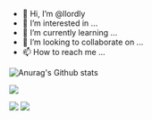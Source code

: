 - 👋 Hi, I’m @llordly
- 👀 I’m interested in ...
- 🌱 I’m currently learning ...
- 💞️ I’m looking to collaborate on ...
- 📫 How to reach me ...

![Anurag's Github stats](https://github-readme-stats.vercel.app/api?username=llordly&show_icons=true&theme=vue&show_icons=true)


<a href="https://www.instagram.com/zxibum/" target="_blank"><img src="https://img.shields.io/badge/insta-E4405F?style=flat&logo=Instagram&logoColor=white"/></a>


<img src="https://img.shields.io/badge/C++-00599C?style=flat&logo=c%2B%2B&logoColor=white"/> <img src="https://img.shields.io/badge/Python-3776AB?style=flat&logo=Python&logoColor=white"/>

<!---
llordly/llordly is a ✨ special ✨ repository because its `README.md` (this file) appears on your GitHub profile.
You can click the Preview link to take a look at your changes.
--->
